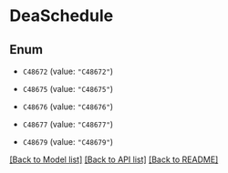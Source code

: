 # DeaSchedule

## Enum


* `C48672` (value: `"C48672"`)

* `C48675` (value: `"C48675"`)

* `C48676` (value: `"C48676"`)

* `C48677` (value: `"C48677"`)

* `C48679` (value: `"C48679"`)


[[Back to Model list]](../README.md#documentation-for-models) [[Back to API list]](../README.md#documentation-for-api-endpoints) [[Back to README]](../README.md)


